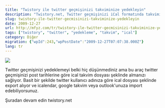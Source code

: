 ```yaml
---
title: "Twistory ile twitter geçmişinizi takviminize yedekleyin"
description: "Twistory.net, Twitter geçmişinizi iCal formatında takviminize aktararak yedeklemenizi sağlayan bir araçtır. Tweetlerinizi tarihe göre düzenleyebilirsiniz."
slug: twistory-ile-twitter-gecmisinizi-takviminize-yedekleyin
date: 2009-12-27
url: http://mfyz.com/tr/twistory-ile-twitter-gecmisinizi-takviminize-yedekleyin/
tags: ["twistory", "twitter", "yedekleme", "takvim", "ical"]
category: Diğer
migration: {"wpId":243,"wpPostDate":"2009-12-27T07:07:38.000Z"}
lang: tr
---
```


![](/images/archive/tr/2009/12/twistory.jpg)

Twitter geçmişinizi yedeklemeyi belki hiç düşünmediniz ama bu araç twitter geçmişinizi post tarihlerine göre ical takvim dosyası şeklinde almanızı sağlıyor. Basit bir şekilde twitter kullanıcı adınıza göre ical dosyası şeklinde export alıyor ve icalendar, google takvim veya outlook'unuza import edebiliyorsunuz.

Şuradan devam edin twistory.net